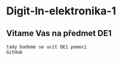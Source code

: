 # Digit-ln-elektronika-1

## Vitame Vas na předmet DE1
```
tady budeme se ucit DE1 pomoci
GitHub
```
